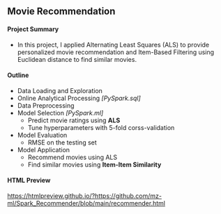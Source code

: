 ## Movie Recommendation

#### Project Summary 

- In this project, I applied Alternating Least Squares (ALS) to provide personalized movie recommendation and Item-Based Filtering using Euclidean distance to find similar movies.

#### Outline

- Data Loading and Exploration
- Online Analytical Processing *[PySpark.sql]*
- Data Preprocessing
- Model Selection *[PySpark.ml]*
  - Predict movie ratings using **ALS**
  - Tune hyperparameters with 5-fold corss-validation
- Model Evaluation
  - RMSE on the testing set
- Model Application
  - Recommend movies using ALS
  - Find similar movies using **Item-Item Similarity**

#### HTML Preview

https://htmlpreview.github.io/?https://github.com/mz-ml/Spark_Recommender/blob/main/recommender.html

